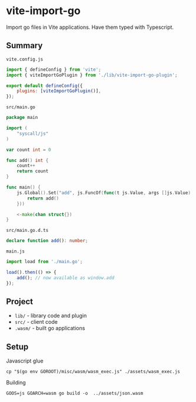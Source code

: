 # vite-import-go

Import go files in Vite applications. Have them typed with Typescript.

## Summary

`vite.config.js`

```js
import { defineConfig } from 'vite';
import { viteImportGoPlugin } from './lib/vite-import-go-plugin';

export default defineConfig({
	plugins: [viteImportGoPlugin()],
});
```

`src/main.go`

```go
package main

import (
	"syscall/js"
)

var count int = 0

func add() int {
	count++
	return count
}

func main() {
	js.Global().Set("add", js.FuncOf(func(t js.Value, args []js.Value) any {
		return add()
	}))

	<-make(chan struct{})
}
```

`src/main.go.d.ts`

```ts
declare function add(): number;
```

`main.js`

```js
import load from './main.go';

load().then(() => {
    add(); // now available as window.add
});
```

## Project

- `lib/` - library code and plugin
- `src/` - client code
- `.wasm/` - built go applications

## Setup

Javascript glue

```
cp "$(go env GOROOT)/misc/wasm/wasm_exec.js" ./assets/wasm_exec.js
```

Building

```
GOOS=js GOARCH=wasm go build -o  ../assets/json.wasm
```